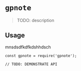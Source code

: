 # `gpnote`

> TODO: description

## Usage
mnsdsdfkdfkdshhdsch
```
const gpnote = require('gpnote');

// TODO: DEMONSTRATE API
```
